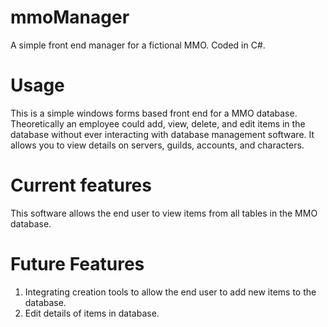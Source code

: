 # mmoManager
A simple front end manager for a fictional MMO. Coded in C#.

# Usage
This is a simple windows forms based front end for a MMO database. Theoretically an employee could add, view, delete, and edit items in the database without ever interacting with database management software. It allows you to view details on servers, guilds, accounts, and characters.

# Current features
This software allows the end user to view items from all tables in the MMO database.

# Future Features
1. Integrating creation tools to allow the end user to add new items to the database.
2. Edit details of items in database.
